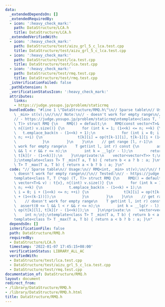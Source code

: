 ```yaml
---
data:
  _extendedDependsOn: []
  _extendedRequiredBy:
  - icon: ':heavy_check_mark:'
    path: DataStructure/LCA.h
    title: DataStructure/LCA.h
  _extendedVerifiedWith:
  - icon: ':heavy_check_mark:'
    path: DataStructure/test/aizu_grl_5_c_lca.test.cpp
    title: DataStructure/test/aizu_grl_5_c_lca.test.cpp
  - icon: ':heavy_check_mark:'
    path: DataStructure/test/lca.test.cpp
    title: DataStructure/test/lca.test.cpp
  - icon: ':heavy_check_mark:'
    path: DataStructure/test/rmq.test.cpp
    title: DataStructure/test/rmq.test.cpp
  _isVerificationFailed: false
  _pathExtension: h
  _verificationStatusIcon: ':heavy_check_mark:'
  attributes:
    links:
    - https://judge.yosupo.jp/problem/staticrmq
  bundledCode: "#line 1 \"DataStructure/RMQ.h\"\n// Sparse table\n// Usage:\n// RMQ<int,\
    \ _min> st(v);\n//\n// Note:\n// - doesn't work for empty range\n//\n// Tested:\n\
    // - https://judge.yosupo.jp/problem/staticrmq\ntemplate<class T, T (*op) (T,\
    \ T)> struct RMQ {\n    RMQ() = default;\n    RMQ(const vector<T>& v) : t{v},\
    \ n{(int) v.size()} {\n        for (int k = 1; (1<<k) <= n; ++k) {\n         \
    \   t.emplace_back(n - (1<<k) + 1);\n            for (int i = 0; i + (1<<k) <=\
    \ n; ++i) {\n                t[k][i] = op(t[k-1][i], t[k-1][i + (1<<(k-1))]);\n\
    \            }\n        }\n    }\n\n    // get range [l, r-1]\n    // doesn't\
    \ work for empty range\n    T get(int l, int r) const {\n        assert(0 <= l\
    \ && l < r && r <= n);\n        int k = __lg(r - l);\n        return op(t[k][l],\
    \ t[k][r - (1<<k)]);\n    }\n\nprivate:\n    vector<vector<T>> t;\n    int n;\n\
    };\ntemplate<class T> T _min(T a, T b) { return b < a ? b : a; }\ntemplate<class\
    \ T> T _max(T a, T b) { return a < b ? b : a; }\n"
  code: "// Sparse table\n// Usage:\n// RMQ<int, _min> st(v);\n//\n// Note:\n// -\
    \ doesn't work for empty range\n//\n// Tested:\n// - https://judge.yosupo.jp/problem/staticrmq\n\
    template<class T, T (*op) (T, T)> struct RMQ {\n    RMQ() = default;\n    RMQ(const\
    \ vector<T>& v) : t{v}, n{(int) v.size()} {\n        for (int k = 1; (1<<k) <=\
    \ n; ++k) {\n            t.emplace_back(n - (1<<k) + 1);\n            for (int\
    \ i = 0; i + (1<<k) <= n; ++i) {\n                t[k][i] = op(t[k-1][i], t[k-1][i\
    \ + (1<<(k-1))]);\n            }\n        }\n    }\n\n    // get range [l, r-1]\n\
    \    // doesn't work for empty range\n    T get(int l, int r) const {\n      \
    \  assert(0 <= l && l < r && r <= n);\n        int k = __lg(r - l);\n        return\
    \ op(t[k][l], t[k][r - (1<<k)]);\n    }\n\nprivate:\n    vector<vector<T>> t;\n\
    \    int n;\n};\ntemplate<class T> T _min(T a, T b) { return b < a ? b : a; }\n\
    template<class T> T _max(T a, T b) { return a < b ? b : a; }\n"
  dependsOn: []
  isVerificationFile: false
  path: DataStructure/RMQ.h
  requiredBy:
  - DataStructure/LCA.h
  timestamp: '2022-01-07 17:45:15+08:00'
  verificationStatus: LIBRARY_ALL_AC
  verifiedWith:
  - DataStructure/test/lca.test.cpp
  - DataStructure/test/aizu_grl_5_c_lca.test.cpp
  - DataStructure/test/rmq.test.cpp
documentation_of: DataStructure/RMQ.h
layout: document
redirect_from:
- /library/DataStructure/RMQ.h
- /library/DataStructure/RMQ.h.html
title: DataStructure/RMQ.h
---
```

